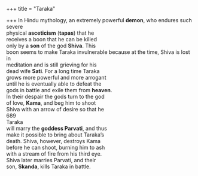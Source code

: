 +++
title = "Taraka"

+++
In Hindu mythology, an extremely powerful **demon**, who endures such severe  
physical **asceticism** (**tapas**) that he  
receives a boon that he can be killed  
only by a **son** of the god **Shiva**. This  
boon seems to make Taraka invulnerable because at the time, Shiva is lost in  
meditation and is still grieving for his  
dead wife **Sati**. For a long time Taraka  
grows more powerful and more arrogant  
until he is eventually able to defeat the  
gods in battle and exile them from **heaven**.  
In their despair the gods turn to the god  
of love, **Kama**, and beg him to shoot  
Shiva with an arrow of desire so that he  
689  
Taraka  
will marry the **goddess Parvati**, and thus  
make it possible to bring about Taraka’s  
death. Shiva, however, destroys Kama  
before he can shoot, burning him to ash  
with a stream of fire from his third eye.  
Shiva later marries Parvati, and their  
son, **Skanda**, kills Taraka in battle.